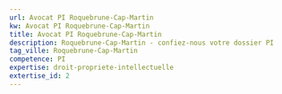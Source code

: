 ```yaml
---
url: Avocat PI Roquebrune-Cap-Martin
kw: Avocat PI Roquebrune-Cap-Martin
title: Avocat PI Roquebrune-Cap-Martin
description: Roquebrune-Cap-Martin - confiez-nous votre dossier PI
tag_ville: Roquebrune-Cap-Martin
competence: PI
expertise: droit-propriete-intellectuelle
extertise_id: 2
---
```

